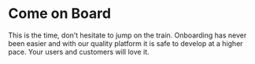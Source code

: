 # Come on Board
This is the time, don’t hesitate to jump on the train. Onboarding has never been easier and with our quality platform it is safe to develop at a higher pace. Your users and customers will love it.
